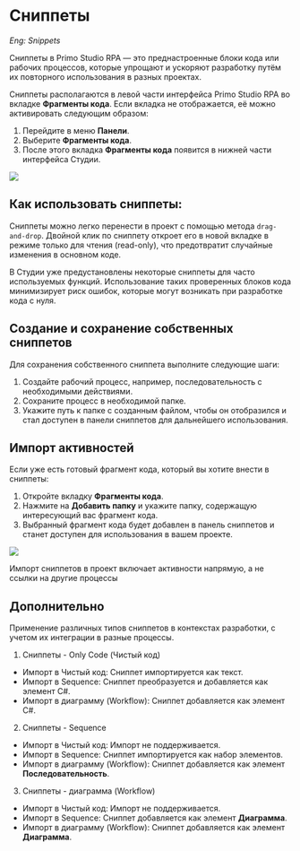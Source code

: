 # Сниппеты

*Eng: Snippets*

Сниппеты в Primo Studio RPA — это преднастроенные блоки кода или рабочих процессов, которые упрощают и ускоряют разработку путём их повторного использования в разных проектах. 

Сниппеты располагаются в левой части интерфейса Primo Studio RPA во вкладке **Фрагменты кода**. 
Если вкладка не отображается, её можно активировать следующим образом:
1. Перейдите в меню **Панели**.
2. Выберите **Фрагменты кода**.
3. После этого вкладка **Фрагменты кода** появится в нижней части интерфейса Студии.

![](<../../../.gitbook/assets1/snippety.png>)


## Как использовать сниппеты:

Сниппеты можно легко перенести в проект с помощью метода `drag-and-drop`. Двойной клик по сниппету откроет его в новой вкладке в режиме только для чтения (read-only), что предотвратит случайные изменения в основном коде.

В Студии уже предустановлены некоторые сниппеты для часто используемых функций. Использование таких проверенных блоков кода минимизирует риск ошибок, которые могут возникать при разработке кода с нуля.

## Создание и сохранение собственных сниппетов
Для сохранения собственного сниппета выполните следующие шаги:
1. Создайте рабочий процесс, например, последовательность с необходимыми действиями.
2. Сохраните процесс в необходимой папке.
3. Укажите путь к папке с созданным файлом, чтобы он отобразился и стал доступен в панели сниппетов для дальнейшего использования.

## Импорт активностей

Если уже есть готовый фрагмент кода, который вы хотите внести в сниппеты:
1. Откройте вкладку **Фрагменты кода**.
2. Нажмите на **Добавить папку** и укажите папку, содержащую интересующий вас фрагмент кода.
3. Выбранный фрагмент кода будет добавлен в панель сниппетов и станет доступен для использования в вашем проекте.

![](<../../../.gitbook/assets1/snipp2.png>)

Импорт сниппетов в проект включает активности напрямую, а не ссылки на другие процессы

## Дополнительно

Применение различных типов сниппетов в контекстах разработки, с учетом их интеграции в разные процессы.

1. Сниппеты - Only Code (Чистый код)
- Импорт в Чистый код: Сниппет импортируется как текст.
- Импорт в Sequence: Сниппет преобразуется и добавляется как элемент C#.
- Импорт в диаграмму (Workflow): Сниппет добавляется как элемент C#.

2. Сниппеты - Sequence
- Импорт в Чистый код: Импорт не поддерживается.
- Импорт в Sequence: Сниппет импортируется как набор элементов.
- Импорт в диаграмму (Workflow): Сниппет добавляется как элемент **Последовательность**.

3. Сниппеты - диаграмма (Workflow)
- Импорт в Чистый код: Импорт не поддерживается.
- Импорт в Sequence: Сниппет добавляется как элемент **Диаграмма**.
- Импорт в диаграмму (Workflow): Сниппет добавляется как элемент **Диаграмма**. 



